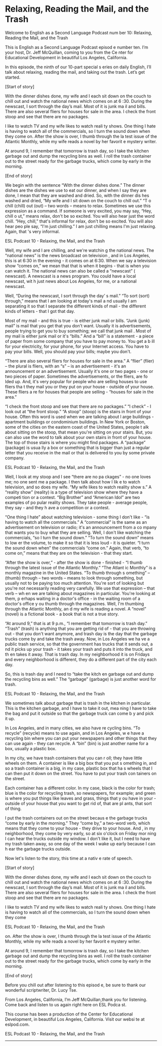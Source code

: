 # Relaxing, Reading the Mail, and the Trash

Welcome to English as a Second Language Podcast num ber 10: Relaxing, Reading the Mail, and the Trash

This is English as a Second Language Podcast episod e number ten. I’m your host, Dr. Jeff McQuillan, coming to you from the Ce nter for Educational Development in beautiful Los Angeles, California.

In this episode, the ninth of our 10-part special s eries on daily English, I’ll talk about relaxing, reading the mail, and taking out the trash. Let’s get started.

[Start of story]

With the dinner dishes done, my wife and I each sit  down on the couch to chill out and watch the national news which comes on at 6 :30.  During the newscast, I sort through the day’s mail.  Most of it is junk ma il and bills.  There are also several fliers for houses for sale in the area.  I check the front stoop and see that there are no packages.

I like to watch TV and my wife likes to watch reali ty shows.  One thing I hate is having to watch all of the commercials, so I turn the sound down when they come on.  After the show is over, I thumb through the la test issue of the Atlantic Monthly, while my wife reads a novel by her favorit e mystery writer.

At around 9, I remember that tomorrow is trash day,  so I take the kitchen garbage out and dump the recycling bins as well.  I  roll the trash container out to the street ready for the garbage trucks, which come  by early in the morning.

[End of story]

We begin with the sentence “With the dinner dishes done.” The dinner dishes are the dishes we use to eat our dinner, and when I say  they are done, I mean that they are washed and dried.  So, with the dinner dis hes washed and dried, “My wife and I sit down on the couch to chill out.”  “T o chill (chill) out (out) – two words – means to relax.  Sometimes we use this expression  as a command.  If someone is very excited, you may say, “Hey, chill o ut,” means relax, don't be so excited.  You will also hear just the word chill.  “Hey, chill,” that's informal for relax, don't be so excited.  You will also hear peo ple say, “I'm just chilling.”  I am just chilling means I'm just relaxing.  Again, that 's very informal.

ESL Podcast 10 - Relaxing, the Mail, and the Trash

 Well, my wife and I are chilling, and we're watchin g the national news.  The “national news” is the news broadcast on television , and in Los Angeles, this is at 6:30 in the evening - it comes on at 6:30.  When we  say a television show “comes on,” we mean that that is when it begins - that is when you can watch it. The national news can also be called a “newscast” ( newscast). A newscast is a news program.  You could have a local newscast, wit h just news about Los Angeles, for me, or a national newscast.

Well, “During the newscast, I sort through the day’ s mail.”  “To sort (sort) through,” means that I am looking at today's mail a nd usually I am separating it so that I separate the different kinds of mail - the different kinds of letters - that I got that day.

Most of my mail - and this is true - is either junk  mail or bills.  “Junk (junk) mail” is mail that you get that you don't want.  Usually it is advertisements, people trying to get you to buy something; we call that junk mail .  Most of my mail is either junk mail or it's “bills.” And a “bill” is a statement -  a piece of paper from some company that you have to pay money to.  You get a b ill for your electricity, for your phone, for your Internet access.  You have to pay your bills.  Well, you should pay your bills; maybe you don't.

“There are also several fliers for houses for sale in the area.”  A “flier” (flier) – the plural is fliers, with an “s” – is an advertisement  - it's an announcement or an advertisement.  Usually it's one or two pages - one  or two pieces of paper. Sometimes the advertisements, or the fliers, are fo lded up.  And, it's very popular for people who are selling houses to use fliers tha t they mail you or they put on your house - outside of your house.  These fliers a re for houses that people are selling - “houses for sale in the area.”

“I check the front stoop and see that there are no packages.”  “I check” - I look out at “the front stoop.”  “A stoop” (stoop) is the  stairs in front of your house. Often this word is used when we are talking about l arge buildings - apartment buildings or condominium buildings.  In New York or  Boston, some of the cities on the eastern coast of the United States, people t alk about sitting on the stoop, that mean you're sitting on your stairs.  But, you can also use the word to talk about your own stairs in front of your house.  The top of those stairs is where you might find packages.  A “package” (package) is usua lly a box or something that is bigger than just a regular letter that you receive in the mail or that is delivered to you by some private company.

ESL Podcast 10 - Relaxing, the Mail, and the Trash

 Well, I look at my stoop and I see “there are no pa ckages” - no one loves me; no one sent me a package.  I then talk about how I lik e to watch television, and so does my wife.  “My wife likes to watch reality show s.”  A “reality show” (reality) is a type of television show where they have a competi tion or a contest.  “Big Brother” and “American Idol” are two examples of po pular reality shows.  They take people - average people, they say - and they h ave a competition or a contest.

“One thing I hate” about watching television - some thing I don't like - “is having to watch all the commercials.”  A “commercial” is the same as an advertisement on television or radio; it's an announcement from a co mpany that wants you to buy what they are selling.  Well, I don't like watching  the commercials, “so I turn the sound down.”  “To turn the sound down” means to low er the volume, to make it so that it is less loud - it is quieter.  “I turn the sound down when” the commercials “come on.”  Again, that verb, “to come on,” means that they are on the television - that they start.

“After the show is over,” - after the show is done - finished - “I thumb through the latest issue of the Atlantic Monthly.”  “The Atlant ic Monthly” is a monthly magazine in the United States.  “To thumb through s omething” – (thumb) through – two words – means to look through something, but usually not to be paying too much attention.  You're sort of looking but you're not necessarily reading very carefully.  We use that expression – that verb – wh en we are talking about magazines in particular.  You're looking at them, p erhaps waiting in a doctor's office - in the waiting room of a doctor's office y ou thumb through the magazines. Well, I'm thumbing through the Atlantic Monthly, an d my wife is reading a novel. A “novel” (novel) is a fictional book - a book that  is not a true story.

“At around 9,” that is at 9 p.m., “I remember that tomorrow is trash day.”  “Trash” (trash) is anything that you are getting rid of - that you are throwing out - that you don't want anymore, and trash day is the day that the garbage trucks come by and take the trash away.  Now, in Los Angeles we ha ve a public trash service, so that the government has trucks that it sends out, a nd it picks up your trash - it takes your trash and puts it into the truck, and th en takes it away.  That is trash day.  In my neighborhood it is on Fridays and every  neighborhood is different, they do a different part of the city each day.

So, this is trash day and I need to “take the kitch en garbage out and dump the recycling bins as well.”  The “garbage” (garbage) is just another word for trash.

ESL Podcast 10 - Relaxing, the Mail, and the Trash

We sometimes talk about garbage that is trash in the kitchen in particular.  This is the kitchen garbage, and I have to take it out, mea ning I have to take the bag and put it outside so that the garbage truck can come b y and pick it up.

In Los Angeles, and in many cities, we also have re cycling bins.  “To recycle” (recycle) means to use again, and in Los Angeles, w e have a recycling bin where you can put your newspapers and other things that they can use again - they can recycle.  A “bin” (bin) is just another name for a box, usually a plastic box.

In my city, we have trash containers that you can r oll; they have little wheels on them.  A container is like a big box that you put s omething in, and so a trash container is a big, in my case, plastic box that ha s wheels that I can then put it down on the street.  You have to put your trash con tainers on the street.

Each container has a different color.  In my case, black is the color for trash; blue is the color for recycling trash, so newspapers, for example; and green is where you put things like leaves and grass, things that y ou have in your - outside of your house that you want to get rid of, that are pl ants, that sort of thing.

I put the trash containers out on the street becaus e the garbage trucks “come by early in the morning.”  They “come by,” a two-word verb, which means that they come to your house - they drive to your house.  And , in my neighborhood, they come by very early, so at six o'clock on Friday mor ning I can hear the trucks outside my window.  I don't like it, but I need to have my trash taken away, so one day of the week I wake up early because I can h ear the garbage trucks outside.

Now let's listen to the story, this time at a nativ e rate of speech.

[Start of story]

With the dinner dishes done, my wife and I each sit  down on the couch to chill out and watch the national news which comes on at 6 :30.  During the newscast, I sort through the day’s mail.  Most of it is junk ma il and bills.  There are also several fliers for houses for sale in the area.  I check the front stoop and see that there are no packages.

I like to watch TV and my wife likes to watch reali ty shows.  One thing I hate is having to watch all of the commercials, so I turn the sound down when they come

ESL Podcast 10 - Relaxing, the Mail, and the Trash

on.  After the show is over, I thumb through the la test issue of the Atlantic Monthly, while my wife reads a novel by her favorit e mystery writer.

At around 9, I remember that tomorrow is trash day,  so I take the kitchen garbage out and dump the recycling bins as well.  I  roll the trash container out to the street ready for the garbage trucks, which come  by early in the morning.

[End of story]

Before you chill out after listening to this episod e, be sure to thank our wonderful scriptwriter, Dr. Lucy Tse.

From Los Angeles, California, I’m Jeff McQuillan,thank you for listening. Come back and listen to us again right here on ESL Podca st.

This course has been a production of the Center for  Educational Development, in beautiful Los Angeles, California.  Visit our websi te at eslpod.com.



ESL Podcast 10 - Relaxing, the Mail, and the Trash

______



